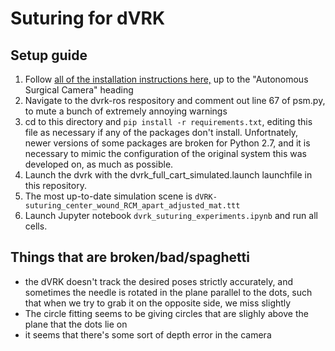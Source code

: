 # Suturing for dVRK
## Setup guide
1. Follow [all of the installation instructions here,](https://github.com/divyabudihal/autonomous_surgical_camera) up to the "Autonomous Surgical Camera" heading
2. Navigate to the dvrk-ros respository and comment out line 67 of psm.py, to mute a bunch of extremely annoying warnings
3. cd to this directory and `pip install -r requirements.txt`, editing this file as necessary if any of the packages don't install. Unfortnately, newer versions of some packages are broken for Python 2.7, and it is necessary to mimic the configuration of the original system this was developed on, as much as possible. 
5. Launch the dvrk with the dvrk_full_cart_simulated.launch launchfile in this repository.
6. The most up-to-date simulation scene is `dVRK-suturing_center_wound_RCM_apart_adjusted_mat.ttt`
7. Launch Jupyter notebook `dvrk_suturing_experiments.ipynb` and run all cells.

## Things that are broken/bad/spaghetti
- the dVRK doesn't track the desired poses strictly accurately, and sometimes the needle is rotated in the plane parallel to the dots, such that when we try to grab it on the opposite side, we miss slightly
- The circle fitting seems to be giving circles that are slighly above the plane that the dots lie on
- it seems that there's some sort of depth error in the camera